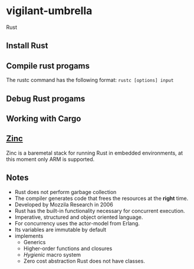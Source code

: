 # vigilant-umbrella
Rust


## Install Rust


## Compile rust progams
The rustc command has the following format: `rustc [options] input`


## Debug Rust progams 


## Working with Cargo


## [Zinc]( http://zinc.rs/)

Zinc is a baremetal stack for running Rust in embedded environments, at this
moment only ARM is supported.


## Notes

- Rust does not perform garbage collection
- The compiler generates code that frees the resources at the __right__ time.
- Developed by Mozzila Research in 2006
- Rust has the built-in functionality necessary for concurrent execution.
- Imperative, structured and object oriented language.
- For concurrency uses the actor-model from Erlang.
- Its variables are immutable by default
- implements
  - Generics
  - Higher-order functions and closures
  - *Hygienic* macro system
  - Zero cost abstraction
Rust does not have classes.
